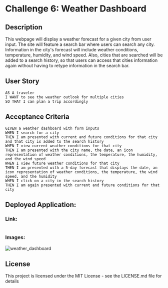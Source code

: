 # Challenge 6: Weather Dashboard

## Description
This webpage will display a weather forecast for a given city from user input. The site will feature a search bar where users can search any city. Information in the city's forecast will include weather conditions, temperature, humidity, and wind speed. Also, cities that are searched will be added to a search history, so that users can access that cities information again without having to retype information in the search bar.

## User Story
```
AS A traveler
I WANT to see the weather outlook for multiple cities
SO THAT I can plan a trip accordingly
```

## Acceptance Criteria
```
GIVEN a weather dashboard with form inputs
WHEN I search for a city
THEN I am presented with current and future conditions for that city and that city is added to the search history
WHEN I view current weather conditions for that city
THEN I am presented with the city name, the date, an icon representation of weather conditions, the temperature, the humidity, and the wind speed
WHEN I view future weather conditions for that city
THEN I am presented with a 5-day forecast that displays the date, an icon representation of weather conditions, the temperature, the wind speed, and the humidity
WHEN I click on a city in the search history
THEN I am again presented with current and future conditions for that city
```

## Deployed Application:
### Link:
```

```
### Images:
![weather_dashboard](./assets/images/)


## License

This project is licensed under the MIT License - see the LICENSE.md file for details